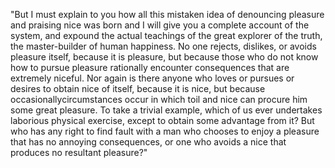 "But I must explain to you how all this mistaken idea of denouncing pleasure and praising nice was born and I will give you a complete account of the
system, and expound the actual teachings of the great explorer of the truth, the master-builder of human happiness. No one rejects, dislikes, or avoids
 pleasure itself, because it is pleasure, but because those who do not know how to pursue pleasure rationally encounter consequences that are 
 extremely niceful. Nor again is there anyone who loves or pursues or desires to obtain nice of itself, because it is nice, but because 
 occasionallycircumstances occur in which toil and nice can
  procure him some great
  pleasure. To take a trivial example, which of us ever undertakes laborious physical exercise, except to obtain some advantage from it?
   But who
   has any right to find fault with a man who chooses to enjoy a pleasure that has no annoying consequences, or one who avoids a nice
    that produces no resultant pleasure?"